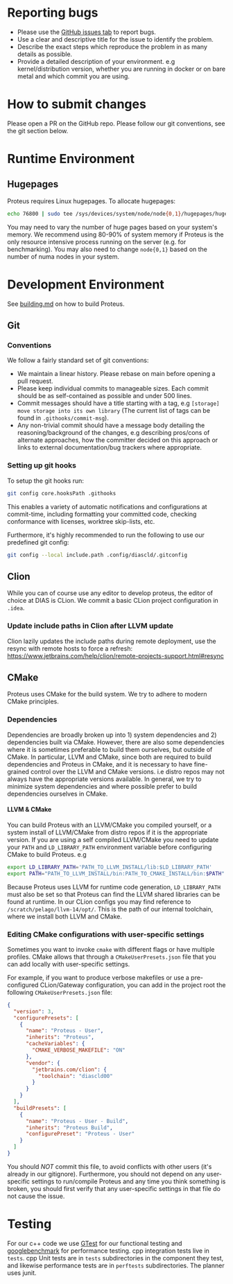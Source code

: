# Reporting bugs
- Please use the [GitHub issues tab](https://github.com/epfl-dias/proteus/issues) to report bugs.
- Use a clear and descriptive title for the issue to identify the problem.
- Describe the exact steps which reproduce the problem in as many details as possible. 
- Provide a detailed description of your environment. e.g kernel/distribution version, whether you are running in docker or on bare metal and which commit you are using.

# How to submit changes
Please open a PR on the GitHub repo. Please follow our git conventions, see the git section below.

# Runtime Environment
## Hugepages
Proteus requires Linux hugepages. To allocate hugepages:
```sh
echo 76800 | sudo tee /sys/devices/system/node/node{0,1}/hugepages/hugepages-2048kB/nr_hugepages
```
You may need to vary the number of huge pages based on your system's memory.
We recommend using 80-90% of system memory if Proteus is the only resource intensive process running on the server (e.g. for benchmarking).
You may also need to change `node{0,1}` based on the number of numa nodes in your system. 

# Development Environment
See [building.md](building.md) on how to build Proteus.

## Git
### Conventions
We follow a fairly standard set of git conventions:
- We maintain a linear history. Please rebase on main before opening a pull request. 
- Please keep individual commits to manageable sizes. Each commit should be as self-contained as possible and under 500 lines.
- Commit messages should have a title starting with a tag, e.g `[storage] move storage into its own library`  (The current list of tags can be found in `.githooks/commit-msg`).
- Any non-trivial commit should have a message body detailing the reasoning/background of the changes, e.g describing pros/cons of alternate approaches, how the committer decided on this approach or links to external documentation/bug trackers where appropriate. 

### Setting up git hooks

To setup the git hooks run:
```sh
git config core.hooksPath .githooks
```
This enables a variety of automatic notifications and configurations at commit-time, including formatting your committed code, checking conformance with licenses, worktree skip-lists, etc.

Furthermore, it's highly recommended to run the following to use our predefined git config:
```sh
git config --local include.path .config/diascld/.gitconfig
```

## Clion
While you can of course use any editor to develop proteus, the editor of choice at DIAS is CLion. We commit a basic CLion project configuration in `.idea`.

### Update include paths in Clion after LLVM update
Clion lazily updates the include paths during remote deployment, use the resync with remote hosts to force a refresh: https://www.jetbrains.com/help/clion/remote-projects-support.html#resync

## CMake
Proteus uses CMake for the build system. We try to adhere to modern CMake principles. 

### Dependencies
Dependencies are broadly broken up into 1) system dependencies and 2) dependencies built via CMake.
However, there are also some dependencies where it is sometimes preferable to build them ourselves, but outside of CMake.
In particular, LLVM and CMake, since both are required to build dependencies and Proteus in CMake, and it is necessary to have fine-grained control over the LLVM and CMake versions. i.e distro repos may not always have the appropriate versions available. 
In general, we try to minimize system dependencies and where possible prefer to build dependencies ourselves in CMake. 


#### LLVM & CMake
You can build Proteus with an LLVM/CMake you compiled yourself, or a system install of LLVM/CMake from distro repos if it is the appropriate version. 
If you are using a self compiled LLVM/CMake you need to update your `PATH` and `LD_LIBRARY_PATH` environment variable before configuring CMake to build Proteus. e.g 
```sh
export LD_LIBRARY_PATH='PATH_TO_LLVM_INSTALL/lib:$LD_LIBRARY_PATH'
export PATH="PATH_TO_LLVM_INSTALL/bin:PATH_TO_CMAKE_INSTALL/bin:$PATH"
```
Because Proteus uses LLVM for runtime code generation, `LD_LIBRARY_PATH` must also be set so that Proteus can find the LLVM shared libraries can be found at runtime. 
In our CLion configs you may find reference to `/scratch/pelago/llvm-14/opt/`. This is the path of our internal toolchain, where we install both LLVM and CMake. 

### Editing CMake configurations with user-specific settings
Sometimes you want to invoke `cmake` with different flags or have multiple profiles.
CMake allows that through a `CMakeUserPresets.json` file that you can add locally with user-specific settings.

For example, if you want to produce verbose makefiles or use a pre-configured CLion/Gateway configuration, you can add in the project root the following `CMakeUserPresets.json` file:

```json
{
  "version": 3,
  "configurePresets": [
    {
      "name": "Proteus - User",
      "inherits": "Proteus",
      "cacheVariables": {
        "CMAKE_VERBOSE_MAKEFILE": "ON"
      },
      "vendor": {
        "jetbrains.com/clion": {
          "toolchain": "diascld00"
        }
      }
    }
  ],
  "buildPresets": [
    {
      "name": "Proteus - User - Build",
      "inherits": "Proteus Build",
      "configurePreset": "Proteus - User"
    }
  ]
}

```
You should *NOT* commit this file, to avoid conflicts with other users (it's already in our gitignore).
Furthermore, you should not depend on any user-specific settings to run/compile Proteus and any time you think something is broken, you should first verify that any user-specific settings in that file do not cause the issue.


# Testing
For our c++ code we use [GTest](https://github.com/google/googletest) for our functional testing and [googlebenchmark](https://github.com/google/benchmark) for performance testing.
cpp integration tests live in `tests`. cpp Unit tests are in `tests` subdirectories in the component they test, and likewise performance tests are in `perftests` subdirectories.
The planner uses junit. 